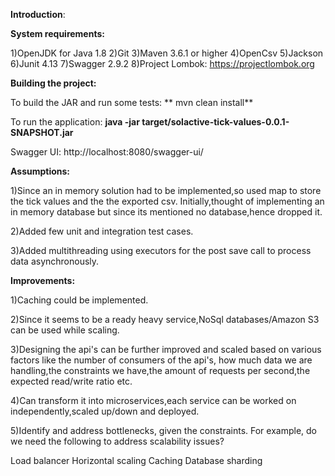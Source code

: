 **Introduction**:

**System requirements:**

1)OpenJDK for Java 1.8
2)Git
3)Maven 3.6.1 or higher
4)OpenCsv
5)Jackson
6)Junit 4.13
7)Swagger 2.9.2
8)Project Lombok: https://projectlombok.org


**Building the project:**

To build the JAR and run some tests:
 ** mvn clean install**

To run the application:
  **java -jar target/solactive-tick-values-0.0.1-SNAPSHOT.jar**

Swagger UI:
  http://localhost:8080/swagger-ui/

**Assumptions:**

1)Since an in memory solution had to be implemented,so used map to store the tick values and the the exported csv.
  Initially,thought of implementing an in memory database but since its mentioned no database,hence dropped it.

2)Added few unit and integration test cases.

3)Added multithreading using executors for the post save call to process data asynchronously.

**Improvements:**

1)Caching could be implemented.

2)Since it seems to be a ready heavy service,NoSql databases/Amazon S3 can be used while scaling.

3)Designing the api's can be further improved and scaled based on various factors like the number of consumers of the api's,
  how much data we are handling,the constraints we have,the amount of requests per second,the expected read/write ratio etc.

4)Can transform it into microservices,each service can be worked on independently,scaled up/down and deployed.

5)Identify and address bottlenecks, given the constraints. For example, do we need the following to address scalability issues?

  Load balancer
  Horizontal scaling
  Caching
  Database sharding

